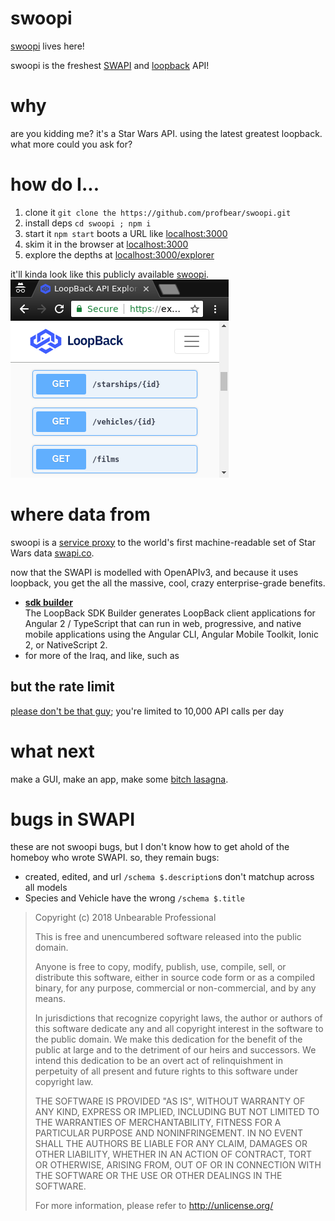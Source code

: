 # swoopi

[swoopi](https://swoopi-brgsggcqrg.now.sh/) lives here!

swoopi is the freshest [SWAPI](https://swapi.co/about) and
[loopback](https://github.com/strongloop/loopback-next) API!

# why
are you kidding me? it's a Star Wars API. using the
latest greatest loopback. what more could you ask for?

# how do I...
1. clone it `git clone the https://github.com/profbear/swoopi.git`
1. install deps `cd swoopi ; npm i`
1. start it  `npm start` boots a URL like [localhost:3000](http://localhost:3000)
1. skim it in the browser at [localhost:3000](http://localhost:3000)
1. explore the depths at [localhost:3000/explorer](http://localhost:3000/explorer)

it'll kinda look like this publicly available
[swoopi](https://swoopi-brgsggcqrg.now.sh/).  
![demo](screenshoteP8VjpbFYh.png)

# where data from
swoopi is a
[service proxy](https://loopback.io/doc/en/lb4/Testing-your-application.html#obtain-a-service-proxy-instance)
to the world's first machine-readable set of Star Wars data [swapi.co](https://swapi.co/about).

now that the SWAPI is modelled with OpenAPIv3, and because
it uses loopback, you get the all the massive, cool, crazy
enterprise-grade benefits.

- [**sdk builder**](https://loopback.io/doc/en/community/SDK-builder.html)  
The LoopBack SDK Builder generates LoopBack client 
applications for Angular 2 / TypeScript that can run in 
web, progressive, and native mobile applications using the 
Angular CLI, Angular Mobile Toolkit, Ionic 2, or 
NativeScript 2.
- for more of the Iraq, and like, such as

## but the rate limit
[please don't be that guy](https://swapi.co/documentation#rate);
you're limited to 10,000 API calls per day

# what next
make a GUI, make an app, make some
[bitch lasagna](https://www.youtube.com/watch?v=6Dh-RL__uN4).

# bugs in SWAPI
these are not swoopi bugs, but I don't know how to
get ahold of the homeboy who wrote SWAPI. so, they remain bugs:
- created, edited, and url `/schema $.description`s don't 
  matchup across all models
- Species and Vehicle have the wrong `/schema $.title`

> Copyright (c) 2018 Unbearable Professional
> 
> This is free and unencumbered software released into the public domain.
> 
> Anyone is free to copy, modify, publish, use, compile, sell, or
> distribute this software, either in source code form or as a compiled
> binary, for any purpose, commercial or non-commercial, and by any
> means.
> 
> In jurisdictions that recognize copyright laws, the author or authors
> of this software dedicate any and all copyright interest in the
> software to the public domain. We make this dedication for the benefit
> of the public at large and to the detriment of our heirs and
> successors. We intend this dedication to be an overt act of
> relinquishment in perpetuity of all present and future rights to this
> software under copyright law.
> 
> THE SOFTWARE IS PROVIDED "AS IS", WITHOUT WARRANTY OF ANY KIND,
> EXPRESS OR IMPLIED, INCLUDING BUT NOT LIMITED TO THE WARRANTIES OF
> MERCHANTABILITY, FITNESS FOR A PARTICULAR PURPOSE AND NONINFRINGEMENT.
> IN NO EVENT SHALL THE AUTHORS BE LIABLE FOR ANY CLAIM, DAMAGES OR
> OTHER LIABILITY, WHETHER IN AN ACTION OF CONTRACT, TORT OR OTHERWISE,
> ARISING FROM, OUT OF OR IN CONNECTION WITH THE SOFTWARE OR THE USE OR
> OTHER DEALINGS IN THE SOFTWARE.
> 
> For more information, please refer to http://unlicense.org/
